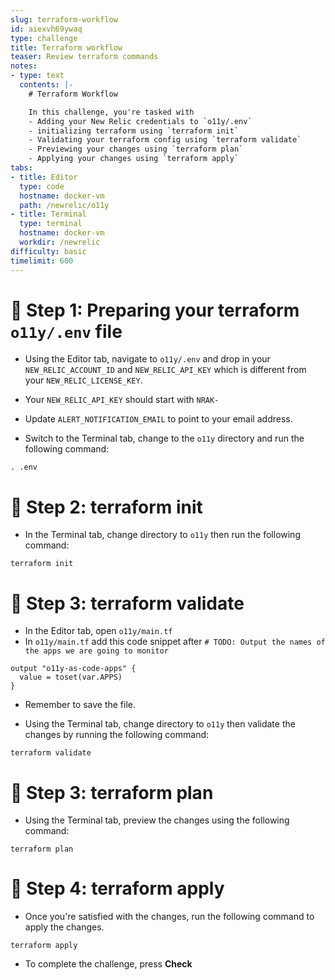 ```yaml
---
slug: terraform-workflow
id: aiexvh69ywaq
type: challenge
title: Terraform workflow
teaser: Review terraform commands
notes:
- type: text
  contents: |-
    # Terraform Workflow

    In this challenge, you're tasked with
    - Adding your New Relic credentials to `o11y/.env`
    - initializing terraform using `terraform init`
    - Validating your terraform config using `terraform validate`
    - Previewing your changes using `terraform plan`
    - Applying your changes using `terraform apply`
tabs:
- title: Editor
  type: code
  hostname: docker-vm
  path: /newrelic/o11y
- title: Terminal
  type: terminal
  hostname: docker-vm
  workdir: /newrelic
difficulty: basic
timelimit: 600
---
```

🧪 Step 1: Preparing your terraform `o11y/.env` file
=======================

- Using the Editor tab, navigate to `o11y/.env` and drop in your `NEW_RELIC_ACCOUNT_ID` and `NEW_RELIC_API_KEY` which is different from your `NEW_RELIC_LICENSE_KEY`.

- Your `NEW_RELIC_API_KEY` should start with `NRAK-`

- Update `ALERT_NOTIFICATION_EMAIL` to point to your email address.

- Switch to the Terminal tab, change to the `o11y` directory and run the following command:

```
. .env
```

🧪 Step 2: terraform init
=======================

- In the Terminal tab, change directory to `o11y` then run the following command:

```
terraform init
```

🧪 Step 3: terraform validate
=======================

- In the Editor tab, open `o11y/main.tf`
- In `o11y/main.tf` add this code snippet after `# TODO: Output the names of the apps we are going to monitor`

```
output "o11y-as-code-apps" {
  value = toset(var.APPS)
}
```

- Remember to save the file.

- Using the Terminal tab, change directory to `o11y` then validate the changes by running the following command:

```
terraform validate
```

🧪 Step 3: terraform plan
=======================

- Using the Terminal tab, preview the changes using the following command:

```
terraform plan
```

🏁 Step 4: terraform apply
=======================

- Once you're satisfied with the changes, run the following command to apply the changes.

```
terraform apply
```

- To complete the challenge, press **Check**
